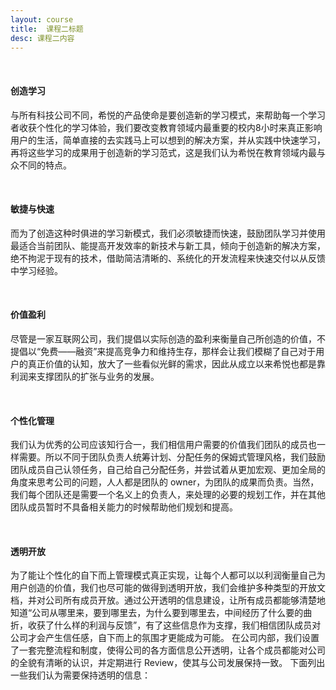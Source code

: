 ```yaml
---
layout: course
title:  课程二标题
desc: 课程二内容
---
```


&nbsp;&nbsp;

#### 创造学习
与所有科技公司不同，希悦的产品使命是要创造新的学习模式，来帮助每一个学习者收获个性化的学习体验，我们要改变教育领域内最重要的校内8小时来真正影响用户的生活，简单直接的去实践马上可以想到的解决方案，并从实践中快速学习，再将这些学习的成果用于创造新的学习范式，这是我们认为希悦在教育领域内最与众不同的特点。

&nbsp;&nbsp;

#### 敏捷与快速
而为了创造这种时俱进的学习新模式，我们必须敏捷而快速，鼓励团队学习并使用最适合当前团队、能提高开发效率的新技术与新工具，倾向于创造新的解决方案，绝不拘泥于现有的技术，借助简洁清晰的、系统化的开发流程来快速交付以从反馈中学习经验。

&nbsp;&nbsp;

#### 价值盈利
尽管是一家互联网公司，我们提倡以实际创造的盈利来衡量自己所创造的价值，不提倡以“免费——融资”来提高竞争力和维持生存，那样会让我们模糊了自己对于用户的真正价值的认知，放大了一些看似光鲜的需求，因此从成立以来希悦也都是靠利润来支撑团队的扩张与业务的发展。

&nbsp;&nbsp;

#### 个性化管理
我们认为优秀的公司应该知行合一，我们相信用户需要的价值我们团队的成员也一样需要。所以不同于团队负责人统筹计划、分配任务的保姆式管理风格，我们鼓励团队成员自己认领任务，自己给自己分配任务，并尝试着从更加宏观、更加全局的角度来思考公司的问题，人人都是团队的 owner，为团队的成果而负责。当然，我们每个团队还是需要一个名义上的负责人，来处理的必要的规划工作，并在其他团队成员暂时不具备相关能力的时候帮助他们规划和提高。

&nbsp;&nbsp;

#### 透明开放
为了能让个性化的自下而上管理模式真正实现，让每个人都可以以利润衡量自己为用户创造的价值，我们也尽可能的做得到透明开放，我们会维护多种类型的开放文档，并对公司所有成员开放。通过公开透明的信息建设，让所有成员都能够清楚地知道“公司从哪里来，要到哪里去，为什么要到哪里去，中间经历了什么要的曲折，收获了什么样的利润与反馈”，有了这些信息作为支撑，我们相信团队成员对公司才会产生信任感，自下而上的氛围才更能成为可能。 在公司内部，我们设置了一套完整流程和制度，使得公司的各方面信息公开透明，让各个成员都能对公司的全貌有清晰的认识，并定期进行 Review，使其与公司发展保持一致。 下面列出一些我们认为需要保持透明的信息：

&nbsp;&nbsp;

&nbsp;&nbsp;

&nbsp;&nbsp;
